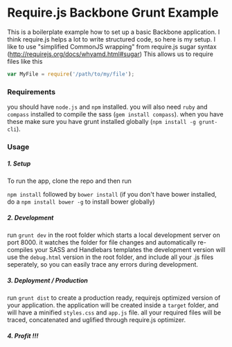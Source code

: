 # Require.js Backbone Grunt Example

This is a boilerplate example how to set up a basic Backbone application.
I think require.js helps a lot to write structured code, so here is my setup.
I like to use "simplified CommonJS wrapping" from require.js sugar syntax (http://requirejs.org/docs/whyamd.html#sugar)
This allows us to require files like this
```javascript
var MyFile = require('/path/to/my/file');
```



### Requirements

you should have `node.js` and `npm` installed. you will also need `ruby` and `compass` installed to compile the sass (`gem install compass`).
when you have these make sure you have grunt installed globally (`npm install -g grunt-cli`).


### Usage

##### 1. Setup

To run the app, clone the repo and then run

`npm install` followed by `bower install`
(if you don't have bower installed, do a `npm install bower -g` to install bower globally)

##### 2. Development

run `grunt dev` in the root folder which starts a local development server on port 8000.
it watches the folder for file changes and automatically re-compiles your SASS and Handlebars templates
the development version will use the `debug.html` version in the root folder, and include all your .js files seperately,
so you can easily trace any errors during development.

##### 3. Deployment / Production

run `grunt dist` to create a production ready, requirejs optimized version of your application.
the application will be created inside a `target` folder, and will have a minified `styles.css` and `app.js` file.
all your required files will be traced, concatenated and uglified through require.js optimizer.


##### 4. Profit !!!





